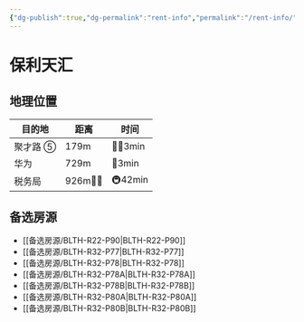 ```yaml
---
{"dg-publish":true,"dg-permalink":"rent-info","permalink":"/rent-info/"}
---
```



# 保利天汇

## 地理位置

| 目的地   | 距离     | 时间      |
| -------- | -------- | --------- |
| 聚才路 ⑤ | 179m     | 🚶‍♂️3min |
| 华为     | 729m     | 🛵3min    |
| 税务局   | 926m🚶‍♂️ | 🚇42min   |

## 备选房源

- [[备选房源/BLTH-R22-P90\|BLTH-R22-P90]]
- [[备选房源/BLTH-R32-P77\|BLTH-R32-P77]]
- [[备选房源/BLTH-R32-P78\|BLTH-R32-P78]]
- [[备选房源/BLTH-R32-P78A\|BLTH-R32-P78A]]
- [[备选房源/BLTH-R32-P78B\|BLTH-R32-P78B]]
- [[备选房源/BLTH-R32-P80A\|BLTH-R32-P80A]]
- [[备选房源/BLTH-R32-P80B\|BLTH-R32-P80B]]

